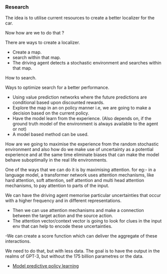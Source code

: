 ### Research

The idea is to utilise current resources to create a better localizer for the car.

Now how are we to do that ?

There are ways to create a localizer.
- Create a map. 
- search within that map.
- The driving agent detects a stochastic environment and searches within that map.

How to search.

Ways to optimize search for a better performance.

- Using value prediction networks where the future predictions are conditional based upon discounted rewards.
- Explore the map in an on policy manner i.e, we are going to make a decision based on the current policy. 
- Have the model learn from the experience. (Also depends on, if the ground truth model of the environment is always available to the agent or not)
- A model based method can be used.

How are we going to maximise the experience from the random stochastic environment and also how do we make use of uncertainty as a potential experience and at the same time eliminate biases that can make the model behave suboptimally in the real life environments.

One of the ways that we can do it is by maximising attention. for eg:- in a language model, a transformer network uses attention mechanisms, like hard attention, soft attention, self attention and multi head attention  mechanisms, to pay attention to parts of the input. 

We can have the driving agent memorise particular uncertainties that occur with a higher frequency and in different representations. 

- Then we can use attention mechanisms and make a connection between the target action and the source action. 
- The attention vector/context vector is going to look for clues in the input env that can help to encode these uncertainties.

-We can create a score function which can deliver the aggregate of these interactions. 
 
 We need to do that, but with less data. The goal is to have the output in the realms of GPT-3, but without the 175 billion parametres or the data. 

- [Model predictive policy learning](https://arxiv.org/pdf/1901.02705.pdf)


